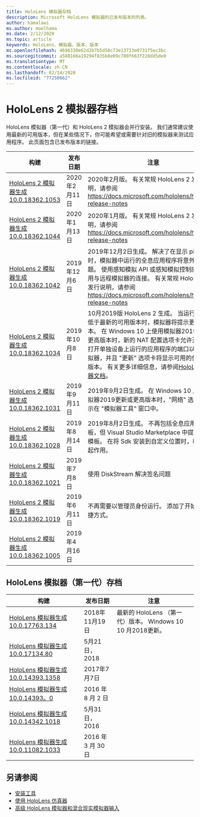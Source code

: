 ```yaml
---
title: HoloLens 模拟器存档
description: Microsoft HoloLens 模拟器的已发布版本的列表。
author: hamalawi
ms.author: moelhama
ms.date: 2/12/2020
ms.topic: article
keywords: HoloLens、模拟器、版本、版本
ms.openlocfilehash: 4696330e62d2b7b5d58c73e13713e0731f5ec3bc
ms.sourcegitcommit: a580166a19294f835b8e09c780f663f228dd5de0
ms.translationtype: MT
ms.contentlocale: zh-CN
ms.lasthandoff: 02/14/2020
ms.locfileid: "77250662"
---
```

# <a name="hololens-2-emulator-archive"></a>HoloLens 2 模拟器存档

HoloLens 模拟器（第一代）和 HoloLens 2 模拟器会并行安装。 我们通常建议使用最新的可用版本，但在某些情况下，你可能希望或需要针对旧的模拟器来测试应用程序。 此页面包含已发布版本的链接。

|  构建 |  发布日期 |  注意 | 
|----------|----------|----------|
|  [HoloLens 2 模拟器生成10.0.18362.1053](https://go.microsoft.com/fwlink/?linkid=2118321) | 2020年2月11日 | 2020年2月版。  有关常规 HoloLens 2 发行说明，请参阅 https://docs.microsoft.com/hololens/hololens-release-notes |
|  [HoloLens 2 模拟器生成10.0.18362.1044](https://go.microsoft.com/fwlink/?linkid=2114824) | 2020年1月13日 | 2020年1月版。  有关常规 HoloLens 2 发行说明，请参阅 https://docs.microsoft.com/hololens/hololens-release-notes |
|  [HoloLens 2 模拟器生成10.0.18362.1042](https://go.microsoft.com/fwlink/?linkid=2112589) | 2019年12月6日 | 2019年12月2日生成。  解决了在显示 pin 面板时，模拟器中运行的全息应用程序将意外挂起的问题。  使用感知模拟 API 或感知模拟控制应用时启用与远程模拟器的连接。  有关常规 HoloLens 2 发行说明，请参阅 https://docs.microsoft.com/hololens/hololens-release-notes |
|  [HoloLens 2 模拟器生成10.0.18362.1034](https://go.microsoft.com/fwlink/?linkid=2106649) | 2019年10月8日 | 10月2019版 HoloLens 2 生成。  当运行的版本低于最新的可用版本时，模拟器将提示更新为新版本。  在 Windows 10 上使用模拟器2019更新或更高版本时，新的 NAT 配置选项卡允许开发人员打开单独设备上运行的应用程序的端口以连接到模拟器，并且 "更新" 选项卡将显示可用的仿真程序版本。  有关更多详细信息，请参阅[HoloLens 模拟器文档](using-the-hololens-emulator.md)。 |
|  [HoloLens 2 模拟器生成10.0.18362.1031](https://go.microsoft.com/fwlink/?linkid=2103724) | 2019年9月11日 | 2019年9月2日生成。  在 Windows 10 上运行模拟器2019更新或更高版本时，"网络" 选项卡将显示在 "模拟器工具" 窗口中。 |
|  [HoloLens 2 模拟器生成10.0.18362.1028](https://go.microsoft.com/fwlink/?linkid=2101019) | 2019年8月14日 | 2019年8月2日生成。  不再包括全息应用程序模板，但 Visual Studio Marketplace 中提供了这些模板。  在将 Sdk 安装到自定义位置时，模拟器将起作用。 |
|  [HoloLens 2 模拟器生成10.0.18362.1021](https://go.microsoft.com/fwlink/?linkid=2098508) | 2019年7月8日 | 使用 DiskStream 解决签名问题 |
|  [HoloLens 2 模拟器生成10.0.18362.1019](https://go.microsoft.com/fwlink/?linkid=2095316) | 2019年6月11日 | 不再需要以管理员身份运行。  添加了开始菜单快捷方式。 |
|  [HoloLens 2 模拟器生成10.0.18362.1005](https://go.microsoft.com/fwlink/?linkid=2087187) | 2019年4月16日 |  |

## <a name="hololens-emulator-1st-gen-archive"></a>HoloLens 模拟器（第一代）存档

|  构建 |  发布日期 |  注意 | 
|----------|----------|----------|
|  [HoloLens 模拟器生成10.0.17763.134](https://go.microsoft.com/fwlink/?linkid=2065980) | 2018年11月19日 | 最新的 HoloLens （第一代）版本。 Windows 10 10 月2018更新。 |
|  [HoloLens 模拟器生成10.0.17134.80](https://go.microsoft.com/fwlink/?linkid=874531) | 5月21日，2018 | 
|  [HoloLens 模拟器生成10.0.14393.1358](https://go.microsoft.com/fwlink/?linkid=852626) |  2017年7月7日 |
|  [HoloLens 模拟器生成10.0.14393。0](https://go.microsoft.com/fwlink/?LinkID=823018) |  2016 年 8 月 2 日 |
|  [HoloLens 模拟器生成10.0.14342.1018](https://go.microsoft.com/fwlink/?LinkID=823018) |  5月31日，2016 |
|  [HoloLens 模拟器生成10.0.11082.1033](https://go.microsoft.com/fwlink/?LinkID=724053) |  2016 年 3 月 30 日 |

## <a name="see-also"></a>另请参阅
* [安装工具](install-the-tools.md)
* [使用 HoloLens 仿真器](using-the-hololens-emulator.md)
* [高级 HoloLens 模拟器和混合现实模拟器输入](advanced-hololens-emulator-and-mixed-reality-simulator-input.md)
